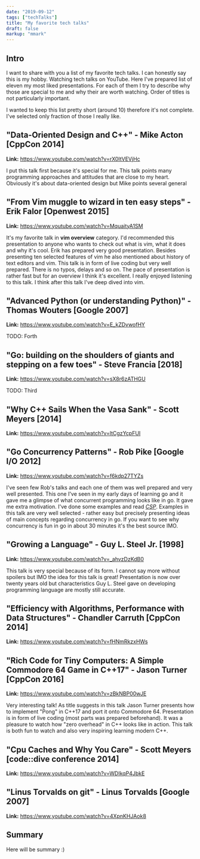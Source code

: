 ```yaml
---
date: "2019-09-12"
tags: ["techTalks"]
title: "My favorite tech talks"
draft: false
markup: "mmark"
---
```


## Intro
I want to share with you a list of my favorite tech talks. I can honestly say
this is my hobby. Watching tech talks on YouTube. Here I've prepared list of
eleven my most liked presentations. For each of them I try to describe why those
are special to me and why their are worth watching. Order of titles is not
particularly important. 

I wanted to keep this list pretty short (around 10) therefore it's not complete.
I've selected only fraction of those I really like. 

## "Data-Oriented Design and C++" - Mike Acton [CppCon 2014]
**Link:** https://www.youtube.com/watch?v=rX0ItVEVjHc

I put this talk first because it's special for me. This talk points many 
programming approaches and attitudes that are close to my heart. Obviously it's
about data-oriented design but Mike points several general 


## "From Vim muggle to wizard in ten easy steps" - Erik Falor [Openwest 2015]
**Link:** https://www.youtube.com/watch?v=MquaityA1SM

It's my favorite talk in **vim overview** category. I'd recommended this
presentation to anyone who wants to check out what is vim, what it does and why it's
cool. Erik has prepared very good presentation. Besides presenting ten selected
features of vim he also mentioned about history of text editors and vim. This
talk is in form of live coding but very well prepared. There is no typos, delays
and so on. The pace of presentation is rather fast but for an overview I think
it's excellent. I really enjoyed listening to this talk. I think after this talk
I've deep dived into vim.


## "Advanced Python (or understanding Python)" - Thomas Wouters [Google 2007]
**Link:** https://www.youtube.com/watch?v=E_kZDvwofHY

TODO: Forth

## "Go: building on the shoulders of giants and stepping on a few toes" - Steve Francia [2018]
**Link:** https://www.youtube.com/watch?v=sX8r6zATHGU

TODO: Third

## "Why C++ Sails When the Vasa Sank" - Scott Meyers [2014]
**Link:** https://www.youtube.com/watch?v=ltCgzYcpFUI

## "Go Concurrency Patterns" - Rob Pike [Google I/O 2012]
**Link:** https://www.youtube.com/watch?v=f6kdp27TYZs

I've seen few Rob's talks and each one of them was well prepared and very well
presented. This one I've seen in my early days of learning go and it gave
me a glimpse of what concurrent programming looks like in go. It gave me extra
motivation. I've done some examples and read 
[_CSP_](https://dl.acm.org/citation.cfm?id=3921).
Examples in this talk are very well selected - rather easy but precisely 
presenting ideas of main concepts regarding concurrency in go.
If you want to see why concurrency is fun in go in about 30 minutes it's the
best source IMO.


## "Growing a Language" - Guy L. Steel Jr. [1998]
**Link:** https://www.youtube.com/watch?v=_ahvzDzKdB0

This talk is very special because of its form. I cannot say more without
spoilers but IMO the idea for this talk is great! Presentation is now over
twenty years old but characteristics Guy L. Steel gave on developing programming
language are mostly still accurate.


## "Efficiency with Algorithms, Performance with Data Structures" - Chandler Carruth [CppCon 2014]
**Link:** https://www.youtube.com/watch?v=fHNmRkzxHWs


## "Rich Code for Tiny Computers: A Simple Commodore 64 Game in C++17" - Jason Turner [CppCon 2016]
**Link:** https://www.youtube.com/watch?v=zBkNBP00wJE

Very interesting talk! As title suggests in this talk Jason Turner presents how
to implement "Pong" in C++17 and port it onto Commodore 64. Presentation is in
form of live coding (most parts was prepared beforehand). It was a pleasure to
watch how "zero overhead" in C++ looks like in action. This talk is both fun to
watch and also very inspiring learning modern C++. 


## "Cpu Caches and Why You Care" - Scott Meyers [code::dive conference 2014]
**Link:** https://www.youtube.com/watch?v=WDIkqP4JbkE

## "Linus Torvalds on git" - Linus Torvalds [Google 2007]
**Link:** https://www.youtube.com/watch?v=4XpnKHJAok8

## Summary
Here will be summary :) 

